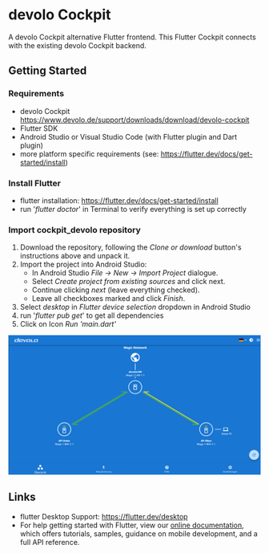 # devolo Cockpit

A devolo Cockpit alternative Flutter frontend. This Flutter Cockpit connects with the existing devolo Cockpit backend. 

## Getting Started

### Requirements
- devolo Cockpit https://www.devolo.de/support/downloads/download/devolo-cockpit
- Flutter SDK
- Android Studio or Visual Studio Code (with Flutter plugin and Dart plugin)
- more platform specific requirements (see: https://flutter.dev/docs/get-started/install)

### Install Flutter
- flutter installation: https://flutter.dev/docs/get-started/install
- run '*flutter doctor*' in Terminal to verify everything is set up correctly

### Import cockpit_devolo repository
1. Download the repository, following the *Clone or download* button's instructions above and unpack it.
2. Import the project into Android Studio:
   * In Android Studio *File -> New -> Import Project* dialogue.
   * Select *Create project from existing sources* and click next.
   * Continue clicking *next* (leave everything checked).
   * Leave all checkboxes marked and click *Finish*.
3. Select *desktop* in *Flutter device selection* dropdown in Android Studio
5. run '*flutter pub get*' to get all dependencies
4. Click on Icon *Run 'main.dart'*


<img src="images/overview.PNG"  width="700">



## Links
- flutter Desktop Support: https://flutter.dev/desktop
- For help getting started with Flutter, view our
[online documentation](https://flutter.dev/docs), which offers tutorials,
samples, guidance on mobile development, and a full API reference.




